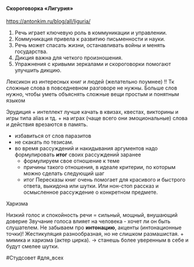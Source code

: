 #### Скороговорка «Лигурия»
https://antonkim.ru/blog/all/liguria/

1. Речь играет ключевую роль в коммуникации и управлении.
2. Коммуникация привела к развитию письменности и науки.
3.   Речь может спасать жизни, останавливать войны и менять государства.
4. Дикция важна для четкого произношения.
5. Упражнения с кривыми зеркалами и скороговорки помогают улучшить дикцию.

Лексикон из интересных книг и людей (желательно поумнее) !! Тк сложные слова в повседневном разговоре не нужны. Больше слов нужно, чтобы уметь объяснять сложные вещи простым и понятным языком

Эрудиция + интеллект лучше качать в квизах, квестах, викторины и игры типа alias и тд. + на играх (чаще всего они эмоциональные) слова и действия врезаются в память.


+ избавиться от слов паразитов
+ не скакать  по тезисам.
+ во время рассуждений и накидывания аргументов надо формулировать **итог** своих рассуждений заранее
	+ формулируем свое отношение к теме
	+ причины такого отношения, в идеале критерии, по которым можно сделать следующий шаг
	+ итог
Пересказы книг очень помогает для красивого и быстрого ответа, выкидона или шутки.
Или нон-стоп рассказ и осмысленное рассуждение о конкретном предмете.

Харизма

Низкий голос и спокойность речи = сильный, мощный, внушающий доверие
Звучание голоса влияет на человека - хочет ли он быть слушателем. Не забываем про **интонацию**, акценты (интонационные точки)! Жестикуляция разнообразная, но не слишком размашистая. + мимика и харизма (актер цирка). -> станешь более уверенным в себе и будут смелее шутки.

#Студсовет #для_всех 
